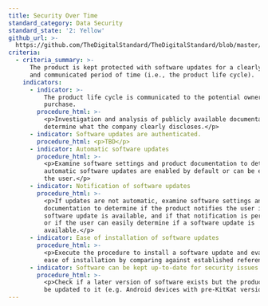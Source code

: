 ```yaml
---
title: Security Over Time
standard_category: Data Security
standard_state: '2: Yellow'
github_url: >-
  https://github.com/TheDigitalStandard/TheDigitalStandard/blob/master/Security%20(Is%20it%20safe%3F)%2FData%20security%2FSecurity%20over%20time.yaml
criteria:
  - criteria_summary: >-
      The product is kept protected with software updates for a clearly defined
      and communicated period of time (i.e., the product life cycle).
    indicators:
      - indicator: >-
          The product life cycle is communicated to the potential owner before
          purchase.
        procedure_html: >-
          <p>Investigation and analysis of publicly available documentation to
          determine what the company clearly discloses.</p>
      - indicator: Software updates are authenticated.
        procedure_html: <p>TBD</p>
      - indicator: Automatic software updates
        procedure_html: >-
          <p>Examine software settings and product documentation to determine if
          automatic software updates are enabled by default or can be enabled by
          the user.</p>
      - indicator: Notification of software updates
        procedure_html: >-
          <p>If updates are not automatic, examine software settings and product
          documentation to determine if the product notifies the user if a
          software update is available, and if that notification is persistent,
          or if the user can easily determine if a software update is
          available.</p>
      - indicator: Ease of installation of software updates
        procedure_html: >-
          <p>Execute the procedure to install a software update and evaluate the
          ease of installation by comparing against established references.</p>
      - indicator: Software can be kept up-to-date for security issues.
        procedure_html: >-
          <p>Check if a later version of software exists but the product cannot
          be updated to it (e.g. Android devices with pre-KitKat versions).</p>
---
```


